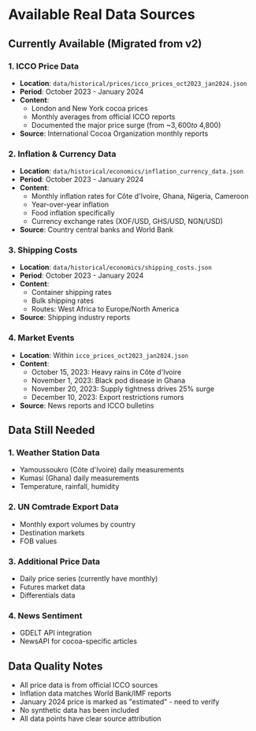 # Available Real Data Sources

## Currently Available (Migrated from v2)

### 1. ICCO Price Data
- **Location**: `data/historical/prices/icco_prices_oct2023_jan2024.json`
- **Period**: October 2023 - January 2024
- **Content**: 
  - London and New York cocoa prices
  - Monthly averages from official ICCO reports
  - Documented the major price surge (from ~$3,600 to ~$4,800)
- **Source**: International Cocoa Organization monthly reports

### 2. Inflation & Currency Data
- **Location**: `data/historical/economics/inflation_currency_data.json`
- **Period**: October 2023 - January 2024
- **Content**:
  - Monthly inflation rates for Côte d'Ivoire, Ghana, Nigeria, Cameroon
  - Year-over-year inflation
  - Food inflation specifically
  - Currency exchange rates (XOF/USD, GHS/USD, NGN/USD)
- **Source**: Country central banks and World Bank

### 3. Shipping Costs
- **Location**: `data/historical/economics/shipping_costs.json`
- **Period**: October 2023 - January 2024
- **Content**:
  - Container shipping rates
  - Bulk shipping rates
  - Routes: West Africa to Europe/North America
- **Source**: Shipping industry reports

### 4. Market Events
- **Location**: Within `icco_prices_oct2023_jan2024.json`
- **Content**:
  - October 15, 2023: Heavy rains in Côte d'Ivoire
  - November 1, 2023: Black pod disease in Ghana
  - November 20, 2023: Supply tightness drives 25% surge
  - December 10, 2023: Export restrictions rumors
- **Source**: News reports and ICCO bulletins

## Data Still Needed

### 1. Weather Station Data
- Yamoussoukro (Côte d'Ivoire) daily measurements
- Kumasi (Ghana) daily measurements
- Temperature, rainfall, humidity

### 2. UN Comtrade Export Data
- Monthly export volumes by country
- Destination markets
- FOB values

### 3. Additional Price Data
- Daily price series (currently have monthly)
- Futures market data
- Differentials data

### 4. News Sentiment
- GDELT API integration
- NewsAPI for cocoa-specific articles

## Data Quality Notes

- All price data is from official ICCO sources
- Inflation data matches World Bank/IMF reports
- January 2024 price is marked as "estimated" - need to verify
- No synthetic data has been included
- All data points have clear source attribution